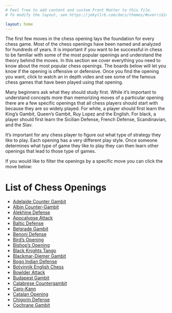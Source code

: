 ```yaml
---
# Feel free to add content and custom Front Matter to this file.
# To modify the layout, see https://jekyllrb.com/docs/themes/#overriding-theme-defaults

layout: home
---
```



The first few moves in the chess opening lays the foundation for every chess game. Most of the chess openings have been named and analyzed for hundreds of years. It is important if you want to be successful in chess to be familiar with some of the most popular openings and understand the theory behind the moves. In this section we cover everything you need to know about the most popular chess openings. The boards below will let you know if the opening is offensive or defensive. Once you find the opening you want, click to watch an in depth video and see some of the famous chess games that have been played using that opening.

Many beginners ask what they should study first. While it’s important to understand concepts more than memorizing moves of a particular opening there are a few specific openings that all chess players should start with because they are so widely played. For white, a player should first learn the King’s Gambit, Queen’s Gambit, Ruy Lopez and the English. For black, a player should first learn the Sicilian Defense, French Defense, Scandinavian, and the Slav.

It’s important for any chess player to figure out what type of strategy they like to play. Each opening has a very different play style. Once someone determines what type of game they like to play they can then learn other openings that lead to those type of games.

If you would like to filter the openings by a specific move you can click the move below:

# List of Chess Openings

- [Adelaide Counter Gambit](adelaide-counter-gambit.md)
- [Albin Counter-Gambit](albin-counter-gambit.md)
- [Alekhine Defense](alekhine-defense.md)
- [Apocalypse Attack](apocalypse-attack.md)
- [Baltic Defense](baltic-defense.md)
- [Belgrade Gambit](belgrade-gambit.md)
- [Benoni Defense](benoni-defense.md)
- [Bird’s Opening](birds-opening.md)
- [Bishop’s Opening](bishops-opening.md)
- [Black Knights Tango](black-knights-tango.md)
- [Blackmar-Diemer Gambit](blackmar-diemer-gambit.md)
- [Bogo Indian Defense](bogo-indian-defense.md)
- [Botvinnik English Chess](botvinnik-english-chess.md)
- [Bowlder Attack](bowlder-attack.md)
- [Budapest Gambit](budapest-gambit.md)
- [Calabrese Countergambit](calabrese-countergambit.md)
- [Caro-Kann](caro-kann.md)
- [Catalan Opening](catalan-opening.md)
- [Chigorin Defense](chigorin-defense.md)
- [Cochrane Gambit](cochrane-gambit.md)
